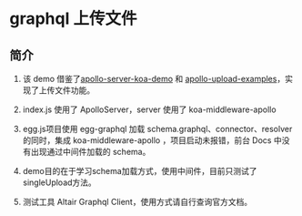 # graphql 上传文件

## 简介
1. 该 demo 借鉴了[apollo-server-koa-demo](https://github.com/bluedusk/apollo-server-koa-demo) 和 [apollo-upload-examples](https://github.com/jaydenseric/apollo-upload-examples)，实现了上传文件功能。

2. index.js 使用了 ApolloServer，server 使用了 koa-middleware-apollo

3. egg.js项目使用 egg-graphql 加载 schema.graphql、connector、resolver的同时，集成 koa-middleware-apollo ，项目启动未报错，前台 Docs 中没有出现通过中间件加载的 schema。

4. demo目的在于学习schema加载方式，使用中间件，目前只测试了singleUpload方法。

5. 测试工具 Altair Graphql Client，使用方式请自行查询官方文档。